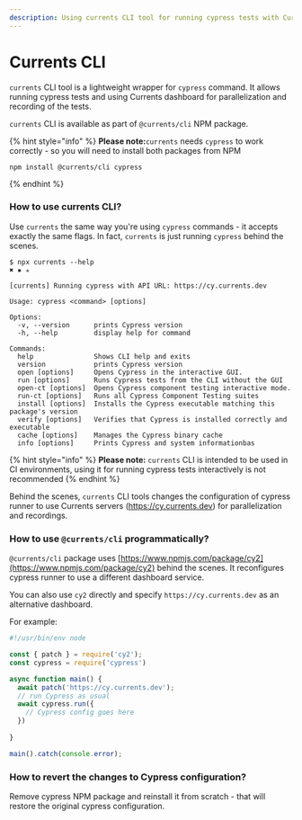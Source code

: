 ```yaml
---
description: Using currents CLI tool for running cypress tests with Currents dashboard
---
```


# Currents CLI

`currents` CLI tool is a lightweight wrapper for `cypress` command. It allows running cypress tests and using Currents dashboard for parallelization and recording of the tests.

`currents` CLI is available as part of `@currents/cli` NPM package.

{% hint style="info" %}
**Please note:**`currents` needs `cypress` to work correctly - so you will need to install both packages from NPM

```
npm install @currents/cli cypress
```
{% endhint %}

### How to use currents CLI?

Use `currents` the same way you're using `cypress` commands - it accepts exactly the same flags. In fact, `currents` is just running `cypress` behind the scenes.

```
$ npx currents --help                                                                             ✖ ✹ ✭

[currents] Running cypress with API URL: https://cy.currents.dev

Usage: cypress <command> [options]

Options:
  -v, --version      prints Cypress version
  -h, --help         display help for command

Commands:
  help               Shows CLI help and exits
  version            prints Cypress version
  open [options]     Opens Cypress in the interactive GUI.
  run [options]      Runs Cypress tests from the CLI without the GUI
  open-ct [options]  Opens Cypress component testing interactive mode.
  run-ct [options]   Runs all Cypress Component Testing suites
  install [options]  Installs the Cypress executable matching this package's version
  verify [options]   Verifies that Cypress is installed correctly and executable
  cache [options]    Manages the Cypress binary cache
  info [options]     Prints Cypress and system informationbas
```

{% hint style="info" %}
**Please note:** `currents` CLI is intended to be used in CI environments, using it for running cypress tests interactively is not recommended&#x20;
{% endhint %}

Behind the scenes, `currents` CLI tools changes the configuration of cypress runner to use Currents servers (https://cy.currents.dev) for parallelization and recordings.

### How to use `@currents/cli` programmatically?

`@currents/cli` package uses [https://www.npmjs.com/package/cy2](https://www.npmjs.com/package/cy2) behind the scenes. It reconfigures cypress runner to use a different dashboard service.

You can also use `cy2` directly and specify `https://cy.currents.dev` as an alternative dashboard.&#x20;

For example:

```javascript
#!/usr/bin/env node

const { patch } = require('cy2');
const cypress = require('cypress')

async function main() {
  await patch('https://cy.currents.dev');
  // run Cypress as usual
  await cypress.run({
    // Cypress config goes here
  })
  
}

main().catch(console.error);
```

### How to revert the changes to Cypress configuration?

Remove cypress NPM package and reinstall it from scratch - that will restore the original cypress configuration.
